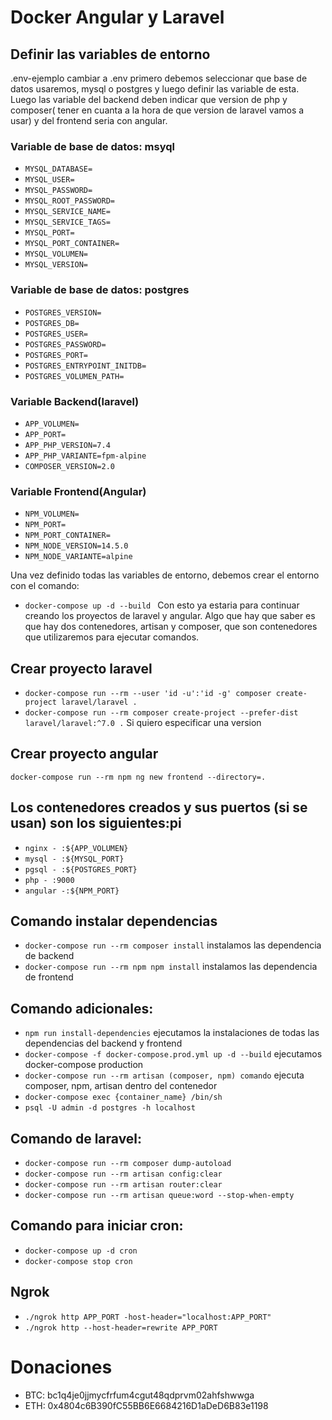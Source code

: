 # Docker Angular y Laravel

## Definir las variables de entorno
.env-ejemplo cambiar a .env primero debemos seleccionar que base de datos usaremos, mysql o postgres y luego definir las variable de esta. Luego las variable del backend deben indicar que version de php y composer( tener en cuanta a la hora de que version de laravel vamos a usar) y del frontend seria con angular.

### Variable de base de datos: msyql
- `MYSQL_DATABASE=`
- `MYSQL_USER=`
- `MYSQL_PASSWORD=`
- `MYSQL_ROOT_PASSWORD=`
- `MYSQL_SERVICE_NAME=`
- `MYSQL_SERVICE_TAGS=`
- `MYSQL_PORT=`
- `MYSQL_PORT_CONTAINER=`
- `MYSQL_VOLUMEN=`
- `MYSQL_VERSION=`
### Variable de base de datos: postgres
- `POSTGRES_VERSION=`
- `POSTGRES_DB=`
- `POSTGRES_USER=`
- `POSTGRES_PASSWORD=`
- `POSTGRES_PORT=`
- `POSTGRES_ENTRYPOINT_INITDB=`
- `POSTGRES_VOLUMEN_PATH=`

### Variable Backend(laravel)
- `APP_VOLUMEN=`
- `APP_PORT=`
- `APP_PHP_VERSION=7.4`
- `APP_PHP_VARIANTE=fpm-alpine`
- `COMPOSER_VERSION=2.0`

### Variable Frontend(Angular)
- `NPM_VOLUMEN=`
- `NPM_PORT=`
- `NPM_PORT_CONTAINER=`
- `NPM_NODE_VERSION=14.5.0`
- `NPM_NODE_VARIANTE=alpine`

Una vez definido todas las variables de entorno, debemos crear el entorno con el comando:
- `docker-compose up -d --build `
Con esto ya estaria para continuar creando los proyectos de laravel y angular. Algo que hay que saber es que hay dos contenedores, artisan y composer, que son contenedores que utilizaremos para ejecutar comandos.

## Crear proyecto laravel
- `docker-compose run --rm --user 'id -u':'id -g' composer create-project laravel/laravel .`
- `docker-compose run --rm composer create-project --prefer-dist laravel/laravel:^7.0 .` Si quiero especificar una version 

## Crear proyecto angular
`docker-compose run --rm npm ng new frontend --directory=.`

## Los contenedores creados y sus puertos (si se usan) son los siguientes:pi
- `nginx - :${APP_VOLUMEN}`
- `mysql - :${MYSQL_PORT}`
- `pgsql - :${POSTGRES_PORT}`
- `php - :9000`
- `angular -:${NPM_PORT}`

## Comando instalar dependencias
- `docker-compose run --rm composer install` instalamos las dependencia de backend
- `docker-compose run --rm npm npm install` instalamos las dependencia de frontend

## Comando adicionales:
- `npm run install-dependencies` ejecutamos la instalaciones de todas las dependencias del backend y frontend
- `docker-compose -f docker-compose.prod.yml up -d --build` ejecutamos docker-compose production
- `docker-compose run --rm artisan (composer, npm) comando` ejecuta composer, npm, artisan dentro del contenedor
- `docker-compose exec {container_name} /bin/sh`
- `psql -U admin -d postgres -h localhost`

## Comando de laravel:
- `docker-compose run --rm composer dump-autoload` 
- `docker-compose run --rm artisan config:clear`
- `docker-compose run --rm artisan router:clear`
- `docker-compose run --rm artisan queue:word --stop-when-empty`

## Comando para iniciar cron:
- `docker-compose up -d cron`
- `docker-compose stop cron` 

## Ngrok
- `./ngrok http APP_PORT -host-header="localhost:APP_PORT"`
- `./ngrok http --host-header=rewrite APP_PORT`

# Donaciones
- BTC: bc1q4je0jjmycfrfum4cgut48qdprvm02ahfshwwga
- ETH: 0x4804c6B390fC55BB6E6684216D1aDeD6B83e1198
